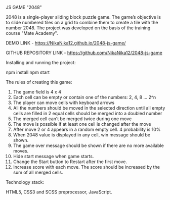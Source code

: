 JS GAME "2048"

2048 is a single-player sliding block puzzle game. The game’s objective is to slide numbered tiles on a grid to combine them to create a tile with the number 2048. The project was developed on the basis of the training course "Mate Academy".

DEMO LINK - https://NikaNika12.github.io/2048-js-game/

GITHUB REPOSITORY LINK - https://github.com/NikaNika12/2048-js-game

Installing and running the project:

npm install
npm start

The rules of creating this game:

1. The game field is 4 x 4
2. Each cell can be empty or contain one of the numbers: 2, 4, 8 ... 2^n
3. The player can move cells with keyboard arrows
4. All the numbers should be moved in the selected direction until all empty cells are filled in 2 equal cells should be merged into a doubled number
5. The merged cell can’t be merged twice during one move
6. The move is possible if at least one cell is changed after the move
7. After move 2 or 4 appears in a random empty cell. 4 probability is 10%
8. When 2048 value is displayed in any cell, win message should be shown.
9. The game over message should be shown if there are no more available moves.
10. Hide start message when game starts.
11. Change the Start button to Restart after the first move.
12. Increase score with each move. The score should be increased by the sum of all merged cells.

Technology stack:

HTML5,
CSS3 and SCSS preprocessor,
JavaScript.
